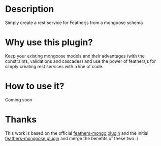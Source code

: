# Description

Simply create a rest service for Featherjs from a mongoose schema

# Why use this plugin?

Keep your existing mongoose models and their advantages (with the constraints, validations and cascades) and use the power of feathersjs for simply creating rest services with a line of code.

# How to use it?

Coming soon

# Thanks

This work is based on the official [feathers-mongo plugin](https://github.com/feathersjs/feathers-mongodb) and the initial [feathers-mongoose plugin](https://github.com/marshallswain/feathers-mongoose-advanced) and merge the benefits of these two :)